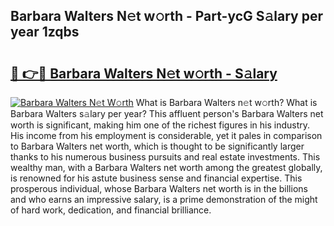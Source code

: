 ## Barbara Walters N𝚎t w𝚘rth - Part-ycG S𝚊lary per year 1zqbs

# <h2><a href="http://gc50ljr.nevu.top/?p=Barbara+Walters">🔗 👉🔴 Barbara Walters N𝚎t w𝚘rth - S𝚊lary</a></h2>

[![Barbara Walters N𝚎t W𝚘rth](https://i.imgur.com/Oavwk0R.jpeg)](http://gc50ljr.nevu.top/?p=Barbara+Walters)
What is Barbara Walters n𝚎t w𝚘rth? What is Barbara Walters s𝚊lary per year?
This affluent person's Barbara Walters net worth is significant, making him one of the richest figures in his industry. His income from his employment is considerable, yet it pales in comparison to Barbara Walters net worth, which is thought to be significantly larger thanks to his numerous business pursuits and real estate investments. This wealthy man, with a Barbara Walters net worth among the greatest globally, is renowned for his astute business sense and financial expertise. This prosperous individual, whose Barbara Walters net worth is in the billions and who earns an impressive salary, is a prime demonstration of the might of hard work, dedication, and financial brilliance.
